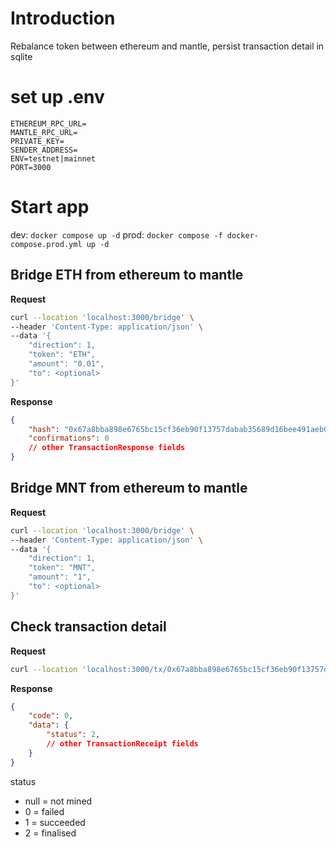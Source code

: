 # Introduction
Rebalance token between ethereum and mantle, persist transaction detail in sqlite

# set up .env
```
ETHEREUM_RPC_URL=
MANTLE_RPC_URL=
PRIVATE_KEY=
SENDER_ADDRESS=
ENV=testnet|mainnet
PORT=3000
```

# Start app
dev: `docker compose up -d`
prod: `docker compose -f docker-compose.prod.yml up -d`

## Bridge ETH from ethereum to mantle
**Request**
```bash
curl --location 'localhost:3000/bridge' \
--header 'Content-Type: application/json' \
--data '{
    "direction": 1,
    "token": "ETH",
    "amount": "0.01",
    "to": <optional>
}'
```
**Response**
```json
{
    "hash": "0x67a8bba898e6765bc15cf36eb90f13757dabab35689d16bee491aeb04572dbea",
    "confirmations": 0
    // other TransactionResponse fields
}
```
## Bridge MNT from ethereum to mantle
**Request**
```bash
curl --location 'localhost:3000/bridge' \
--header 'Content-Type: application/json' \
--data '{
    "direction": 1,
    "token": "MNT",
    "amount": "1",
    "to": <optional>
}'
```

## Check transaction detail
**Request**
```bash
curl --location 'localhost:3000/tx/0x67a8bba898e6765bc15cf36eb90f13757dabab35689d16bee491aeb04572dbea'
```
**Response**
```json
{
    "code": 0,
    "data": {
        "status": 2,
        // other TransactionReceipt fields
    }
}
```
status
* null = not mined
* 0 = failed
* 1 = succeeded
* 2 = finalised